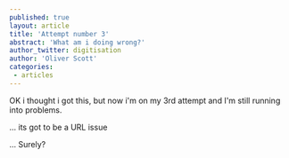 ```yaml
---
published: true
layout: article
title: 'Attempt number 3'
abstract: 'What am i doing wrong?'
author_twitter: digitisation
author: 'Oliver Scott'
categories:
 - articles
---
```

OK i thought i got this, but now i'm on my 3rd attempt and I'm still running into problems.

... its got to be a URL issue

... Surely?


